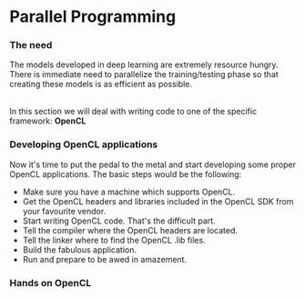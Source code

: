 # Parallel Programming

### The need
The models developed in deep learning are extremely resource hungry. There is immediate need to parallelize the training/testing phase so that creating these models is as efficient as possible.


<br />
In this section we will deal with writing code to one of the specific framework: <strong>OpenCL</strong>
<br />

### Developing OpenCL applications

Now it's time to put the pedal to the metal and start developing some proper OpenCL applications. The basic steps would be the following:

- Make sure you have a machine which supports OpenCL.
- Get the OpenCL headers and libraries included in the OpenCL SDK from your favourite vendor.
- Start writing OpenCL code. That's the difficult part.
- Tell the compiler where the OpenCL headers are located.
- Tell the linker where to find the OpenCL .lib files.
- Build the fabulous application.
- Run and prepare to be awed in amazement.

### Hands on OpenCL


